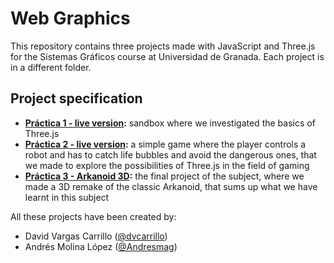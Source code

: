 # Web Graphics
This repository contains three projects made with JavaScript and Three.js for the Sistemas Gráficos course at Universidad de Granada. Each project is in a different folder.

## Project specification
- **[Práctica 1 - live version](https://dvcarrillo.github.io/web-graphics/Primera%20práctica/practicasThreeSG/grua/index.html):** sandbox where we investigated the basics of Three.js
- **[Práctica 2 - live version](https://dvcarrillo.github.io/web-graphics/Segunda%20práctica/project/src/index.html):** a simple game where the player controls a robot and has to catch life bubbles and avoid the dangerous ones, that we made to explore the possibilities of Three.js in the field of gaming
- **[Práctica 3 - Arkanoid 3D](https://dvcarrillo.github.io/web-graphics/Tercera%20práctica/project/src/index.html):** the final project of the subject, where we made a 3D remake of the classic Arkanoid, that sums up what we have learnt in this subject

All these projects have been created by:
- David Vargas Carrillo ([@dvcarrillo](https://github.com/dvcarrillo))
- Andrés Molina López ([@Andresmag](https://github.com/Andresmag))
